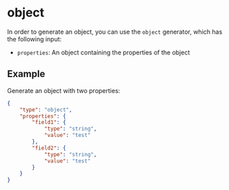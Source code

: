 # object

In order to generate an object, you can use the `object` generator, which has the following input:

-   `properties`: An object containing the properties of the object

## Example

Generate an object with two properties:

```json
{
    "type": "object",
    "properties": {
        "field1": {
            "type": "string",
            "value": "test"
        },
        "field2": {
            "type": "string",
            "value": "test"
        }
    }
}
```
